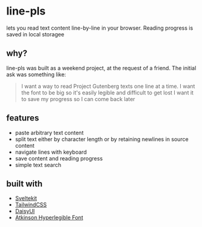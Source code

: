 # line-pls

lets you read text content line-by-line in your browser. Reading progress is saved in local storagee

## why?

line-pls was built as a weekend project, at the request of a friend. The initial ask was something like:

> I want a way to read Project Gutenberg texts one line at a time.
> I want the font to be big so it's easily legible and difficult to get lost
> I want it to save my progress so I can come back later

## features

- paste arbitrary text content
- split text either by character length or by retaining newlines in source content
- navigate lines with keyboard
- save content and reading progress
- simple text search

## built with

- [Sveltekit](https://svelte.dev/docs/kit/introduction)
- [TailwindCSS](https://tailwindcss.com)
- [DaisyUI](https://daisyui.com)
- [Atkinson Hyperlegible Font](https://www.brailleinstitute.org/freefont/)
